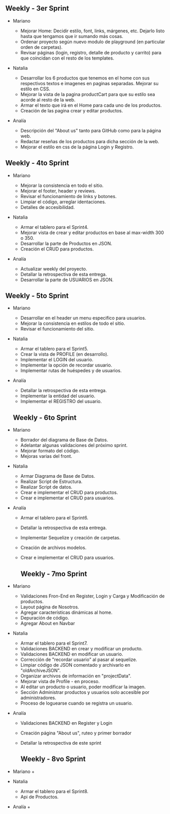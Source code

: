 ## Weekly - 3er Sprint

+ Mariano
    + Mejorar Home: Decidir estilo, font, links, márgenes, etc. Dejarlo listo hasta que tengamos que ir sumando más cosas.
    + Ordenar proyecto según nuevo modulo de playground (en particular orden de carpetas).
    + Revisar páginas (login, registro, detalle de producto y carrito) para que coincidan con el resto de los templates.

+ Natalia
    + Desarrollar los 6 productos que tenemos en el home con sus respectivos textos e imagenes en paginas separadas. Mejorar su estilo en CSS.
    + Mejorar la vista de la pagina productCart para que su estilo sea acorde al resto de la web.
    + Armar el texto que irá en el Home para cada uno de los productos.
    + Creación de las pagina crear y editar productos.

+ Analía
    + Descripción del "About us" tanto para GitHub como para la página web.
    + Redactar reseñas de los productos para dicha sección de la web.
    + Mejorar el estilo en css de la página Login y Registro.

## Weekly - 4to Sprint

+ Mariano
    + Mejorar la consistencia en todo el sitio.
    + Mejorar el footer, header y reviews. 
    + Revisar el funcionamiento de links y botones.
    + Limpiar el código, arreglar identaciones.
    + Detalles de accesibilidad.

+ Natalia
    + Armar el tablero para el Sprint4.
    + Mejorar vista de crear y editar productos en base al max-width 300 o 350.
    + Desarrollar la parte de Productos en JSON.
    + Creación el CRUD para productos.

+ Analía
    + Actualizar weekly del proyecto.
    + Detallar la retrospectiva de esta entrega.
    + Desarrollar la parte de USUARIOS en JSON.

## Weekly - 5to Sprint

+ Mariano
    + Desarrollar en el header un menu especifico para usuarios.
    + Mejorar la consistencia en estilos de todo el sitio.
    + Revisar el funcionamiento del sitio.

+ Natalia
    + Armar el tablero para el Sprint5.
    + Crear la vista de PROFILE (en desarrollo).
    + Implementar el LOGIN del usuario.
    + Implementar la opción de recordar usuario.
    + Implementar rutas de huéspedes y de usuarios.

+ Analía
    + Detallar la retrospectiva de esta entrega.
    + Implementar la entidad del usuario.
    + Implementar el REGISTRO del usuario.

    ## Weekly - 6to Sprint

+ Mariano
    + Borrador del diagrama de Base de Datos.   
    + Adelantar algunas validaciones del próximo sprint.
    + Mejorar formato del código.
    + Mejoras varias del front.

+ Natalia
    + Armar Diagrama de Base de Datos.
    + Realizar Script de Estructura.
    + Realizar Script de datos.
    + Crear e implementar el CRUD para productos.
    + Crear e implementar el CRUD para usuarios.

+ Analía
    + Armar el tablero para el Sprint6.
    + Detallar la retrospectiva de esta entrega.
    + Implementar Sequelize y creación de carpetas.
    + Creación de archivos modelos.
    + Crear e implementar el CRUD para usuarios.

        ## Weekly - 7mo Sprint

+ Mariano
    + Validaciones Fron-End en Register, Login y Carga y Modificación de productos.
    + Layout página de Nosotros.
    + Agregar características dinámicas al home.
    + Depuración de código.
    + Agregar About en Navbar

+ Natalia
    + Armar el tablero para el Sprint7.
    + Validaciones BACKEND en crear y modificar un producto.
    + Validaciones BACKEND en modificar un usuario.
    + Corrección de "recordar usuario" al pasar al sequelize.
    + Limpiar código de JSON comentado y archivarlo en "oldArchiveJSON".
    + Organizar archivos de información en "projectData".
    + Mejorar vista de Profile - en proceso.
    + Al editar un producto o usuario, poder modificar la imagen.
    + Sección Administrar productos y usuarios solo accesible por administradores.
    + Proceso de loguearse cuando se registra un usuario.

+ Analía
    + Validaciones BACKEND en Register y Login
    + Creación página "About us", ruteo y primer borrador
    + Detallar la retrospectiva de este sprint

        ## Weekly - 8vo Sprint

+ Mariano
    + 

+ Natalia
    + Armar el tablero para el Sprint8.
    + Api de Productos.

+ Analía
    + 